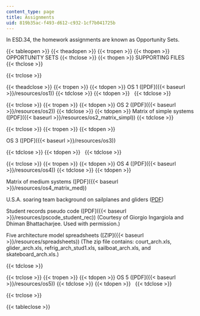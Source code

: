 ```yaml
---
content_type: page
title: Assignments
uid: 819b35ac-f493-d612-c932-1cf7b041725b
---
```


In ESD.34, the homework assignments are known as Opportunity Sets.

{{< tableopen >}}
{{< theadopen >}}
{{< tropen >}}
{{< thopen >}}
OPPORTUNITY SETS
{{< thclose >}}
{{< thopen >}}
SUPPORTING FILES
{{< thclose >}}

{{< trclose >}}

{{< theadclose >}}
{{< tropen >}}
{{< tdopen >}}
OS 1 ([PDF]({{< baseurl >}}/resources/os1))
{{< tdclose >}}
{{< tdopen >}}
 
{{< tdclose >}}

{{< trclose >}}
{{< tropen >}}
{{< tdopen >}}
OS 2 ([PDF]({{< baseurl >}}/resources/os2))
{{< tdclose >}}
{{< tdopen >}}
Matrix of simple systems ([PDF]({{< baseurl >}}/resources/os2_matrix_simpl))
{{< tdclose >}}

{{< trclose >}}
{{< tropen >}}
{{< tdopen >}}


OS 3 ([PDF]({{< baseurl >}}/resources/os3))


{{< tdclose >}}
{{< tdopen >}}
 
{{< tdclose >}}

{{< trclose >}}
{{< tropen >}}
{{< tdopen >}}
OS 4 ([PDF]({{< baseurl >}}/resources/os4))
{{< tdclose >}}
{{< tdopen >}}


Matrix of medium systems ([PDF]({{< baseurl >}}/resources/os4_matrix_med))

U.S.A. soaring team background on sailplanes and gliders ([PDF](http://www.ussoaringteam.org/adobe%20pdf/pr%20pdf/BR%20Sailplanes%20V3%2004.pdf))

Student records pseudo code ([PDF]({{< baseurl >}}/resources/pscode_student_rec)) (Courtesy of Giorgio Ingargiola and Dhiman Bhattacharjee. Used with permission.)

Five architecture model spreadsheets ([ZIP]({{< baseurl >}}/resources/spreadsheets)) (The zip file contains: court\_arch.xls, glider\_arch.xls, refrig\_arch\_stud1.xls, sailboat\_arch.xls, and skateboard\_arch.xls.)


{{< tdclose >}}

{{< trclose >}}
{{< tropen >}}
{{< tdopen >}}
OS 5 ([PDF]({{< baseurl >}}/resources/os5))
{{< tdclose >}}
{{< tdopen >}}
 
{{< tdclose >}}

{{< trclose >}}

{{< tableclose >}}